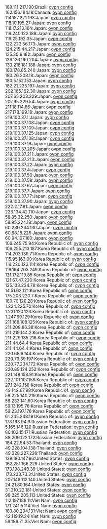 189.111.217.190:Brazil: [ovpn config](vpn/189_111_217_190.ovpn)  
162.156.184.18:Canada: [ovpn config](vpn/162_156_184_18.ovpn)  
114.157.221.193:Japan: [ovpn config](vpn/114_157_221_193.ovpn)  
118.10.195.27:Japan: [ovpn config](vpn/118_10_195_27.ovpn)  
118.17.210.164:Japan: [ovpn config](vpn/118_17_210_164.ovpn)  
119.240.122.189:Japan: [ovpn config](vpn/119_240_122_189.ovpn)  
119.25.192.35:Japan: [ovpn config](vpn/119_25_192_35.ovpn)  
122.223.56.173:Japan: [ovpn config](vpn/122_223_56_173.ovpn)  
124.215.44.217:Japan: [ovpn config](vpn/124_215_44_217.ovpn)  
125.30.9.182:Japan: [ovpn config](vpn/125_30_9_182.ovpn)  
126.126.160.204:Japan: [ovpn config](vpn/126_126_160_204.ovpn)  
133.218.181.188:Japan: [ovpn config](vpn/133_218_181_188.ovpn)  
180.178.85.240:Japan: [ovpn config](vpn/180_178_85_240.ovpn)  
180.26.208.18:Japan: [ovpn config](vpn/180_26_208_18.ovpn)  
180.5.152.153:Japan: [ovpn config](vpn/180_5_152_153.ovpn)  
182.21.235.197:Japan: [ovpn config](vpn/182_21_235_197.ovpn)  
202.165.162.30:Japan: [ovpn config](vpn/202_165_162_30.ovpn)  
207.65.203.229:Japan: [ovpn config](vpn/207_65_203_229.ovpn)  
207.65.229.54:Japan: [ovpn config](vpn/207_65_229_54.ovpn)  
211.18.114.66:Japan: [ovpn config](vpn/211_18_114_66.ovpn)  
217.178.199.18:Japan: [ovpn config](vpn/217_178_199_18.ovpn)  
219.100.37.1:Japan: [ovpn config](vpn/219_100_37_1.ovpn)  
219.100.37.108:Japan: [ovpn config](vpn/219_100_37_108.ovpn)  
219.100.37.109:Japan: [ovpn config](vpn/219_100_37_109.ovpn)  
219.100.37.125:Japan: [ovpn config](vpn/219_100_37_125.ovpn)  
219.100.37.138:Japan: [ovpn config](vpn/219_100_37_138.ovpn)  
219.100.37.19:Japan: [ovpn config](vpn/219_100_37_19.ovpn)  
219.100.37.205:Japan: [ovpn config](vpn/219_100_37_205.ovpn)  
219.100.37.211:Japan: [ovpn config](vpn/219_100_37_211.ovpn)  
219.100.37.213:Japan: [ovpn config](vpn/219_100_37_213.ovpn)  
219.100.37.22:Japan: [ovpn config](vpn/219_100_37_22.ovpn)  
219.100.37.4:Japan: [ovpn config](vpn/219_100_37_4.ovpn)  
219.100.37.50:Japan: [ovpn config](vpn/219_100_37_50.ovpn)  
219.100.37.58:Japan: [ovpn config](vpn/219_100_37_58.ovpn)  
219.100.37.67:Japan: [ovpn config](vpn/219_100_37_67.ovpn)  
219.100.37.7:Japan: [ovpn config](vpn/219_100_37_7.ovpn)  
219.100.37.77:Japan: [ovpn config](vpn/219_100_37_77.ovpn)  
219.100.37.90:Japan: [ovpn config](vpn/219_100_37_90.ovpn)  
222.2.17.81:Japan: [ovpn config](vpn/222_2_17_81.ovpn)  
223.134.42.110:Japan: [ovpn config](vpn/223_134_42_110.ovpn)  
58.85.32.250:Japan: [ovpn config](vpn/58_85_32_250.ovpn)  
58.95.224.18:Japan: [ovpn config](vpn/58_95_224_18.ovpn)  
60.239.234.130:Japan: [ovpn config](vpn/60_239_234_130.ovpn)  
60.68.18.226:Japan: [ovpn config](vpn/60_68_18_226.ovpn)  
60.94.107.160:Japan: [ovpn config](vpn/60_94_107_160.ovpn)  
106.245.75.94:Korea Republic of: [ovpn config](vpn/106_245_75_94.ovpn)  
106.255.213.187:Korea Republic of: [ovpn config](vpn/106_255_213_187.ovpn)  
114.203.139.71:Korea Republic of: [ovpn config](vpn/114_203_139_71.ovpn)  
115.95.163.90:Korea Republic of: [ovpn config](vpn/115_95_163_90.ovpn)  
118.220.123.114:Korea Republic of: [ovpn config](vpn/118_220_123_114.ovpn)  
119.194.203.249:Korea Republic of: [ovpn config](vpn/119_194_203_249.ovpn)  
121.172.119.85:Korea Republic of: [ovpn config](vpn/121_172_119_85.ovpn)  
121.67.47.230:Korea Republic of: [ovpn config](vpn/121_67_47_230.ovpn)  
125.133.234.78:Korea Republic of: [ovpn config](vpn/125_133_234_78.ovpn)  
14.51.62.121:Korea Republic of: [ovpn config](vpn/14_51_62_121.ovpn)  
175.203.220.7:Korea Republic of: [ovpn config](vpn/175_203_220_7.ovpn)  
180.70.120.28:Korea Republic of: [ovpn config](vpn/180_70_120_28.ovpn)  
1.224.225.70:Korea Republic of: [ovpn config](vpn/1_224_225_70.ovpn)  
1.231.120.123:Korea Republic of: [ovpn config](vpn/1_231_120_123.ovpn)  
1.247.69.129:Korea Republic of: [ovpn config](vpn/1_247_69_129.ovpn)  
211.168.108.125:Korea Republic of: [ovpn config](vpn/211_168_108_125.ovpn)  
211.208.86.38:Korea Republic of: [ovpn config](vpn/211_208_86_38.ovpn)  
211.219.144.2:Korea Republic of: [ovpn config](vpn/211_219_144_2.ovpn)  
211.229.135.216:Korea Republic of: [ovpn config](vpn/211_229_135_216.ovpn)  
211.44.64.4:Korea Republic of: [ovpn config](vpn/211_44_64_4.ovpn)  
211.44.64.4:Korea Republic of: [ovpn config](vpn/211_44_64_4.ovpn)  
220.68.6.144:Korea Republic of: [ovpn config](vpn/220_68_6_144.ovpn)  
220.76.39.197:Korea Republic of: [ovpn config](vpn/220_76_39_197.ovpn)  
220.77.234.172:Korea Republic of: [ovpn config](vpn/220_77_234_172.ovpn)  
220.89.124.252:Korea Republic of: [ovpn config](vpn/220_89_124_252.ovpn)  
221.148.158.91:Korea Republic of: [ovpn config](vpn/221_148_158_91.ovpn)  
222.101.107.158:Korea Republic of: [ovpn config](vpn/222_101_107_158.ovpn)  
27.1.242.158:Korea Republic of: [ovpn config](vpn/27_1_242_158.ovpn)  
49.142.67.98:Korea Republic of: [ovpn config](vpn/49_142_67_98.ovpn)  
58.225.140.219:Korea Republic of: [ovpn config](vpn/58_225_140_219.ovpn)  
58.233.141.60:Korea Republic of: [ovpn config](vpn/58_233_141_60.ovpn)  
59.13.195.76:Korea Republic of: [ovpn config](vpn/59_13_195_76.ovpn)  
59.23.197.176:Korea Republic of: [ovpn config](vpn/59_23_197_176.ovpn)  
61.245.248.191:Korea Republic of: [ovpn config](vpn/61_245_248_191.ovpn)  
178.163.94.9:Russian Federation: [ovpn config](vpn/178_163_94_9.ovpn)  
5.165.146.120:Russian Federation: [ovpn config](vpn/5_165_146_120.ovpn)  
86.102.15.171:Russian Federation: [ovpn config](vpn/86_102_15_171.ovpn)  
88.206.122.172:Russian Federation: [ovpn config](vpn/88_206_122_172.ovpn)  
184.22.54.53:Thailand: [ovpn config](vpn/184_22_54_53.ovpn)  
49.228.104.138:Thailand: [ovpn config](vpn/49_228_104_138.ovpn)  
49.228.227.226:Thailand: [ovpn config](vpn/49_228_227_226.ovpn)  
139.180.147.96:United States: [ovpn config](vpn/139_180_147_96.ovpn)  
162.251.166.229:United States: [ovpn config](vpn/162_251_166_229.ovpn)  
173.198.248.39:United States: [ovpn config](vpn/173_198_248_39.ovpn)  
173.233.73.3:United States: [ovpn config](vpn/173_233_73_3.ovpn)  
207.148.112.140:United States: [ovpn config](vpn/207_148_112_140.ovpn)  
24.21.80.164:United States: [ovpn config](vpn/24_21_80_164.ovpn)  
31.210.22.181:United States: [ovpn config](vpn/31_210_22_181.ovpn)  
98.225.205.113:United States: [ovpn config](vpn/98_225_205_113.ovpn)  
112.197.188.11:Viet Nam: [ovpn config](vpn/112_197_188_11.ovpn)  
171.241.5.114:Viet Nam: [ovpn config](vpn/171_241_5_114.ovpn)  
183.80.234.131:Viet Nam: [ovpn config](vpn/183_80_234_131.ovpn)  
42.119.19.24:Viet Nam: [ovpn config](vpn/42_119_19_24.ovpn)  
58.186.71.35:Viet Nam: [ovpn config](vpn/58_186_71_35.ovpn)  

